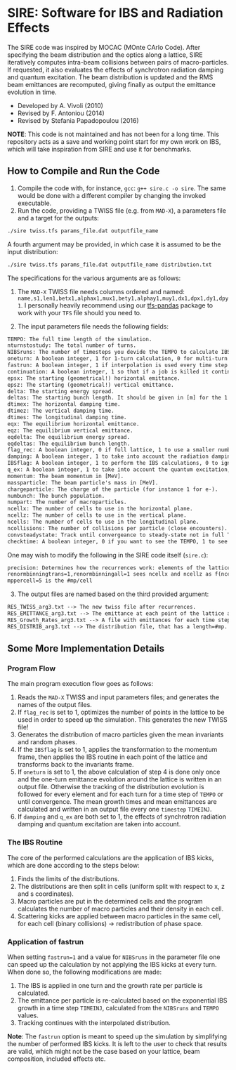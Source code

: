 # SIRE: Software for IBS and Radiation Effects

The SIRE code was inspired by MOCAC (MOnte CArlo Code).
After specifying the beam distribution and the optics along a lattice, SIRE iteratively computes intra-beam collisions between pairs of macro-particles.
If requested, it also evaluates the effects of synchrotron radiation damping and quantum excitation.
The beam distribution is updated and the RMS beam emittances are recomputed, giving finally as output the emittance evolution in time. 

* Developed by A. Vivoli (2010)
* Revised by F. Antoniou (2014)
* Revised by Stefania Papadopoulou (2016)


**NOTE**: This code is not maintained and has not been for a long time. This repository acts as a save and working point start for my own work on IBS, which will take inspiration from SIRE and use it for benchmarks.

## How to Compile and Run the Code

1. Compile the code with, for instance, `gcc`: `g++ sire.c -o sire`. The same would be done with a different compiler by changing the invoked executable.
2. Run the code, providing a TWISS file (e.g. from `MAD-X`), a parameters file and a target for the outputs:
```bash
./sire twiss.tfs params_file.dat outputfile_name
```

A fourth argument may be provided, in which case it is assumed to be the input distribution:
```bash
./sire twiss.tfs params_file.dat outputfile_name distribution.txt
```

The specifications for the various arguments are as follows:

1. The `MAD-X` TWISS file needs columns ordered and named: `name,s1,len1,betx1,alphax1,mux1,bety1,alphay1,muy1,dx1,dpx1,dy1,dpy1`. I personally heavily recommend using our [tfs-pandas](https://github.com/pylhc/tfs) package to work with your `TFS` file should you need to.

2. The input parameters file needs the following fields:
```txt
TEMPO: The full time length of the simulation.
nturnstostudy: The total number of turns.
NIBSruns: The number of timesteps you devide the TEMPO to calculate IBS.
oneturn: A boolean integer, 1 for 1-turn calculation, 0 for multi-turn
fastrun: A boolean integer, 1 if interpolation is used every time step TIMEINJ, and the NIBSruns parameter determines how many turns are skipped for the IBS calculation. So be careful to have a sufficient value for NIBSruns for a specific simulation time.
continuation: A boolean integer, 1 so that if a job is killed it continues from where it stopped, 0 otherwise.
epsx: The starting (geometrical!) horizontal emittance.
epsz: The starting (geometrical!) vertical emittance.
delta: The starting energy spread.
deltas: The starting bunch length. It should be given in [m] for the 1 sigma, then for 1ns blength (4sigma) in the paramfile we should put blength=(1ns/4)*clight. Whenever changing blength -> change also en.spread
dtimex: The horizontal damping time.
dtimez: The vertical damping time.
dtimes: The longitudinal damping time.
eqx: The equilibrium horizontal emittance.
eqz: The equilibrium vertical emittance.
eqdelta: The equilibrium energy spread.
eqdeltas: The equilibrium bunch length.
flag_rec: A boolean integer, 0 if full lattice, 1 to use a smaller number of lattice points.
damping: A boolean integer, 1 to take into account the radiation damping, 0 to ignore it.
IBSflag: A boolean integer, 1 to perform the IBS calculations, 0 to ignore them.
q_ex: A boolean integer, 1 to take into account the quantum excitation, 0 to ignore it.
momentum: The beam momentum in [MeV].
massparticle: The beam particle's mass in [MeV].
chargeparticle: The charge of the particle (for instance 1 for e-).
numbunch: The bunch population.
numpart: The number of macroparticles.
ncellx: The number of cells to use in the horizontal plane.
ncellz: The number of cells to use in the vertical plane.
ncells: The number of cells to use in the longitudinal plane.
ncollisions: The number of collisions per particle (close encounters).
convsteadystate: Track until convergeance to steady-state not in full TEMPO time.
checktime: A boolean integer, 0 if you want to see the TEMPO, 1 to see the turns instead of the TEMPO.
```

One may wish to modify the following in the SIRE code itself (`sire.c`):
```txt
precision: Determines how the recurrences work: elements of the lattice with twiss functions differing of less than precision % are considered equal. The closer it is to 1 -> more recurrences -> shorter lattice -> less computation time but also less accurancy. The closer it is to 0 -> less recurrences -> higher accuracy.
renormbinningtrans=1,renormbinningall=1 sees ncellx and ncellz as f(ncells) using the mppercell
mppercell=5 is the #mp/cell
```

3. The output files are named based on the third provided argument:
```txt
RES_TWISS_arg3.txt --> The new twiss file after recurrences.
RES_EMITTANCE_arg3.txt --> The emittance at each point of the lattice after the IBS kicks (for 1-turn calculations only). This contains four columns: s, exm, ezm, esm
RES_Growth_Rates_arg3.txt --> A file with emittances for each time step. The growth rates are the zero-ed columns, so they are not saved. In this file, L{1}=timesteps (so the NIBSruns), L{2},L{3}=the emittances and energyspread=sqrt(L{4}/2).
RES_DISTRIB_arg3.txt --> The distribution file, that has a length=#mp. One can also ask for the output distribution.
```

## Some More Implementation Details

### Program Flow

The main program execution flow goes as follows:

1. Reads the `MAD-X` TWISS and input parameters files; and generates the names of the output files.
2. If `flag_rec` is set to 1, optimizes the number of points in the lattice to be used in order to speed up the simulation. This generates the new TWISS file!
3. Generates the distribution of macro particles given the mean invariants and random phases.
4. If the `IBSflag` is set to 1, applies the transformation to the momentum frame, then applies the IBS routine in each point of the lattice and transforms back to the invariants frame.
5. If `oneturn` is set to 1, the above calculation of step 4 is done only once and the one-turn emittance evolution around the lattice is written in an output file. Otherwise the tracking of the distribution evolution is followed for every element and for each turn for a time step of `TEMPO` or until convergence. The mean growth times and mean emittances are calculated and written in an output file every one `timestep` `TIMEINJ`.
6. If `damping` and `q_ex` are both set to 1, the effects of synchrotron radiation damping and quantum excitation are taken into account.

### The IBS Routine

The core of the performed calculations are the application of IBS kicks, which are done according to the steps below:

1. Finds the limits of the distributions.
2. The distributions are then split in cells (uniform split with respect to x, z and s coordinates).
3. Macro particles are put in the determined cells and the program calculates the number of macro particles and their density in each cell.
4. Scattering kicks are applied between macro particles in the same cell, for each cell (binary collisions) -> redistribution of phase space.

### Application of fastrun

When setting `fastrun=1` and a value for `NIBSruns` in the parameter file one can speed up the calculation by not applying the IBS kicks at every turn.
When done so, the following modifications are made:

1. The IBS is applied in one turn and the growth rate per particle is calculated.
2. The emittance per particle is re-calculated based on the exponential IBS growth in a time step `TIMEINJ`, calculated from the `NIBSruns` and `TEMPO` values. 
3. Tracking continues with the interpolated distribution.

**Note**: The `fastrun` option is meant to speed up the simulation by simplifying the number of performed IBS kicks. It is left to the user to check that results are valid, which might not be the case based on your lattice, beam composition, included effects etc.